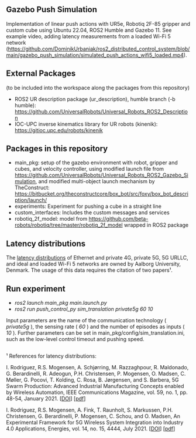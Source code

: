 ## Gazebo Push Simulation

Implementation of linear push actions with UR5e, Robotiq 2F-85 gripper and custom cube using Ubuntu 22.04, ROS2 Humble and Gazebo 11. See example video, adding latency measurements from a loaded Wi-Fi 5 network (https://github.com/DominikUrbaniak/ros2_distributed_control_system/blob/main/gazebo_push_simulation/simulated_push_actions_wifi5_loaded.mp4).

## External Packages
(to be included into the workspace along the packages from this repository)
- ROS2 UR description package (ur_description), humble branch (-b humble): https://github.com/UniversalRobots/Universal_Robots_ROS2_Description
- IOC-UPC inverse kinematics library for UR robots (kinenik): https://gitioc.upc.edu/robots/kinenik

## Packages in this repository
- main_pkg: setup of the gazebo environment with robot, gripper and cubes, and velocity controller, using modified launch file from https://github.com/UniversalRobots/Universal_Robots_ROS2_Gazebo_Simulation, and modified multi-object launch mechanism by TheConstruct: https://bitbucket.org/theconstructcore/box_bot/src/foxy/box_bot_description/launch/
- experiments: Experiment for pushing a cube in a straight line
- custom_interfaces: Includes the custom messages and services
- robotiq_2f_model: model from https://github.com/beta-robots/robotiq/tree/master/robotiq_2f_model wrapped in ROS2 package

## Latency distributions
The [latency distributions](https://github.com/DominikUrbaniak/Latency_Push_Actions/tree/main/latency_distributions) of Ethernet and private 4G, private 5G, 5G URLLC, and ideal and loaded Wi-Fi 5 networks are owned by Aalborg University, Denmark. The usage of this data requires the citation of two papers¹.

## Run experiment

- *ros2 launch main_pkg main.launch.py*
- *ros2 run push_control_py sim_translation private5g 60 10*

Input parameters are the name of the communication technology ( *private5g* ), the sensing rate ( *60* ) and the number of episodes as inputs ( *10* ). Further parameters can be set in main_pkg/config/sim_translation.ini, such as the low-level control timeout and pushing speed.

##

¹ References for latency distributions:

I. Rodriguez, R.S. Mogensen, A. Schjørring, M. Razzaghpour, R. Maldonado, G. Berardinelli, R. Adeogun, P.H. Christensen, P. Mogensen, O. Madsen, C. Møller, G. Pocovi, T. Kolding, C. Rosa, B. Jørgensen, and S. Barbera, 5G Swarm Production: Advanced Industrial Manufacturing Concepts enabled by Wireless Automation, IEEE Communications Magazine, vol. 59, no. 1, pp. 48-54, January 2021. [[DOI](https://doi.org/10.1109/MCOM.001.2000560)] [[pdf](https://vbn.aau.dk/files/402417271/AAUindustrial_5Gswarm_irl.pdf)]

I. Rodriguez, R.S. Mogensen, A. Fink, T. Raunholt, S. Markussen, P.H. Christensen, G. Berardinelli, P. Mogensen, C. Schou, and O. Madsen, An Experimental Framework for 5G Wireless System Integration into Industry 4.0 Applications, Energies, vol. 14, no. 15, 4444, July 2021. [[DOI](https://doi.org/10.3390/en14154444)] [[pdf](https://www.mdpi.com/1996-1073/14/15/4444/pdf)]

